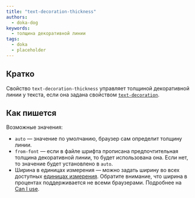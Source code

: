 ```yaml
---
title: "text-decoration-thickness"
authors:
  - doka-dog
keywords:
  - толщина декоративной линии
tags:
  - doka
  - placeholder
---
```


## Кратко

Свойство `text-decoration-thickness` управляет толщиной декоративной линии у текста, если она задана свойством [`text-decoration`](/css/text-decoration).

## Как пишется

Возможные значения:

- `auto` — значение по умолчанию, браузер сам определит толщину линии.
- `from-font` — если в файле шрифта прописана предпочтительная толщина декоративной линии, то будет использована она. Если нет, то значение будет установлено в `auto`.
- Ширина в единицах измерения — можно задать ширину во всех доступных [единицах измерения](/css/numeric-types). Обратите внимание, что ширина в процентах поддерживается не всеми браузерами. Подробнее на [Can I use](https://caniuse.com/mdn-css_properties_text-decoration-thickness_percentage).
